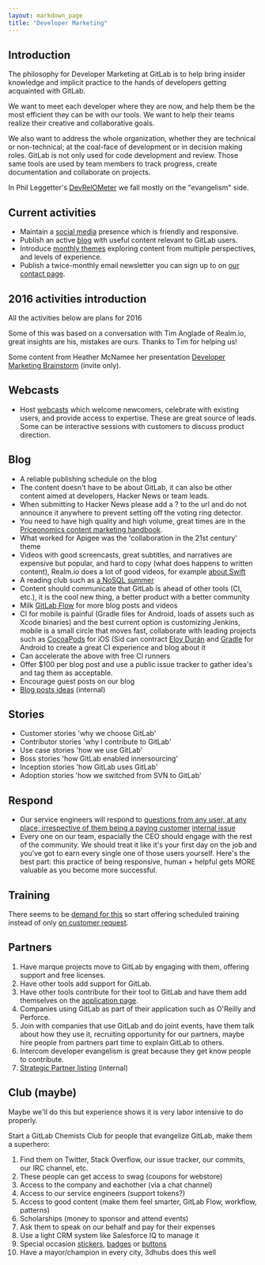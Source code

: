 ```yaml
---
layout: markdown_page
title: "Developer Marketing"
---
```


## Introduction

The philosophy for Developer Marketing at GitLab is to help bring insider knowledge and implicit practice to the hands of developers getting acquainted with GitLab.

We want to meet each developer where they are now, and help them be the most efficient they can be with our tools. We want to help their teams realize their creative and collaborative goals.

We also want to address the whole organization, whether they are technical or non-technical; at the coal-face of development or in decision making roles. GitLab is not only used for code development and review. Those same tools are used by team members to track progress, create documentation and collaborate on projects.

In Phil Leggetter's [DevRelOMeter](http://www.leggetter.co.uk/2016/02/03/defining-developer-relations.html) we fall mostly on the "evangelism" side.

## Current activities

- Maintain a [social media](/handbook/marketing/developer-marketing/social-media/) presence which is friendly and responsive.
- Publish an active [blog](/handbook/marketing/developer-marketing/blog/) with useful content relevant to GitLab users.
- Introduce [monthly themes](/handbook/marketing/developer-marketing/monthly/) exploring content from multiple perspectives, and levels of experience.
- Publish a twice-monthly email newsletter you can sign up to on [our contact page](https://about.gitlab.com/contact/).

## 2016 activities introduction

All the activities below are plans for 2016

Some of this was based on a conversation with Tim Anglade of Realm.io, great insights are his, mistakes are ours. Thanks to Tim for helping us!

Some content from Heather McNamee her presentation [Developer Marketing Brainstorm](https://docs.google.com/document/d/1gCOSWFysoEfYbnAQcqteWjQYQzzphW0Gd0XRcTXYHVw/edit#) (invite only).

## Webcasts

- Host [webcasts](/handbook/marketing/developer-marketing/webcasts/) which welcome newcomers, celebrate with existing users, and provide access to expertise. These are great source of leads. Some can be interactive sessions with customers to discuss product direction.

## Blog

* A reliable publishing schedule on the blog
* The content doesn't have to be about GitLab, it can also be other content aimed at developers, Hacker News or team leads.
* When submitting to Hacker News please add a ? to the url and do not announce it anywhere to prevent setting off the voting ring detector.
* You need to have high quality and high volume, great times are in the [Priceonomics content marketing handbook](http://priceonomics.com/the-content-marketing-handbook/).
* What worked for Apigee was the 'collaboration in the 21st century' theme
* Videos with good screencasts, great subtitles, and narratives are expensive but popular, and hard to copy (what does happens to written content), Realm.io does a lot of good videos, for example [about Swift](https://realm.io/news/top-5-swift-videos-of-2014/)
* A reading club such as [a NoSQL summer](http://nosqlsummer.org/)
* Content should communicate that GitLab is ahead of other tools (CI, etc.), it is the cool new thing, a better product with a better community
* Milk [GitLab Flow](http://doc.gitlab.com/ee/workflow/gitlab_flow.html) for more blog posts and videos
* CI for mobile is painful (Gradle files for Android, loads of assets such as Xcode binaries) and the best current option is customizing Jenkins, mobile is a small circle that moves fast, collaborate with leading projects such as [CocoaPods](https://cocoapods.org/) for iOS (Sid can contract [Eloy Durán](https://twitter.com/alloy) and [Gradle](https://gradle.org/) for Android to create a great CI experience and blog about it
* Can accelerate the above with free CI runners
* Offer $100 per blog post and use a public issue tracker to gather idea's and tag them as acceptable.
* Encourage guest posts on our blog
* [Blog posts ideas](https://dev.gitlab.org/gitlab/blog-posts/issues) (internal)

## Stories

* Customer stories 'why we choose GitLab'
* Contributor stories 'why I contribute to GitLab'
* Use case stories 'how we use GitLab'
* Boss stories 'how GitLab enabled innersourcing'
* Inception stories 'how GitLab uses GitLab'
* Adoption stories 'how we switched from SVN to GitLab'

## Respond

* Our service engineers will respond to [questions from any user, at any place, irrespective of them being a paying customer](https://about.gitlab.com/handbook/support/) [internal issue](https://dev.gitlab.org/gitlab/organization/issues/497)
* Every one on our team, espacially the CEO should engage with the rest of the community. We should treat it like it's your first day on the job and you've got to earn every single one of those users yourself. Here's the best part: this practice of being responsive, human + helpful gets MORE valuable as you become more successful.

## Training

There seems to be [demand for this](https://www.theknowledgeacademy.com/sc/courses/source-code-software-training/gitlab-software-training/victoria/) so start offering scheduled training instead of only [on customer request](https://about.gitlab.com/training/).

## Partners

1. Have marque projects move to GitLab by engaging with them, offering support and free licenses.
1. Have other tools add support for GitLab.
1. Have other tools contribute for their tool to GitLab and have them add themselves on the [application page](https://about.gitlab.com/applications/).
1. Companies using GitLab as part of their application such as O'Reilly and Perforce.
1. Join with companies that use GitLab and do joint events, have them talk about how they use it, recruiting opportunity for our partners, maybe hire people from partners part time to explain GitLab to others.
1. Intercom developer evangelism is great because they get know people to contribute.
1. [Strategic Partner listing](https://docs.google.com/document/d/1-oAf0tMlTrAaPAsG_8NLXrI3DEZqI5ZA0gW0lKxFjA4/edit) (internal)

## Club (maybe)

Maybe we'll do this but experience shows it is very labor intensive to do properly.

Start a GitLab Chemists Club for people that evangelize GitLab, make them a superhero:

1. Find them on Twitter, Stack Overflow, our issue tracker, our commits, our IRC channel, etc.
1. These people can get access to swag (coupons for webstore)
1. Access to the company and eachother (via a chat channel)
1. Access to our service engineers (support tokens?)
1. Access to good content (make them feel smarter, GitLab Flow, workflow, patterns)
1. Scholarships (money to sponsor and attend events)
1. Ask them to speak on our behalf and pay for their expenses
1. Use a light CRM system like Salesforce IQ to manage it
1. Special occasion [stickers](https://twitter.com/arturcygan/status/667729015155879937), [badges](http://www.nerdmeritbadges.com/) or [buttons](http://www.computerhistory.org/collections/catalog/102635438)
1. Have a mayor/champion in every city, 3dhubs does this well
